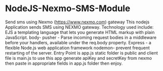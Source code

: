 # NodeJS-Nexmo-SMS-Module
Send sms using Nexmo (https://www.nexmo.com) gateway
This nodejs Application sends SMS using NEXMO gateway.
Technology used include:
EJS a templating language that lets you generate HTML markup with plain JavaScript.
body- pusher - Parse incoming request bodies in a middleware before your handlers, available under the req.body property.
Express - a flexible Node.js web application framework
nodemon- prevent frequent restarting of the server.
 Entry Point is app.js 
static folder is public and client file is main.js
to use this app generate apiKey and secretKey from nexmo then paste in appropriate fields in app.js folder then enjoy.
